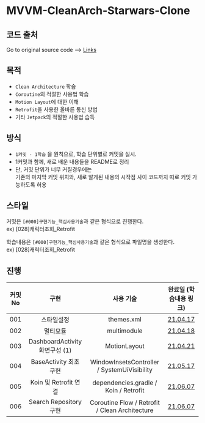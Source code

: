 # MVVM-CleanArch-Starwars-Clone

## 코드 출처
Go to original source code --> [Links](https://github.com/odaridavid/Clean-MVVM-ArchComponents)


## 목적
- `Clean Architecture` 학습
- `Coroutine`의 적절한 사용법 학습
- `Motion Layout`에 대한 이해
- `Retrofit`을 사용한 올바른 통신 방법
- 기타 `Jetpack`의 적절한 사용법 습득

## 방식
- `1커밋 - 1학습` 을 원칙으로, 학습 단위별로 커밋을 실시.
- 1커밋과 함께, 새로 배운 내용들을 README로 정리
- 단, 커밋 단위가 너무 커질경우에는  
기존의 마지막 커밋 위치와, 새로 알게된 내용의 시작점 사이 코드까지 따로 커밋 가능하도록 허용

## 스타일
커밋은 `[#000]구현기능_핵심사용기술`과 같은 형식으로 진행한다.  
ex) [028]캐릭터조회_Retrofit 

학습내용은 `[#000]구현기능_핵심사용기술`과 같은 형식으로 파일명을 생성한다.  
ex) [028]캐릭터조회_Retrofit 

## 진행
커밋No | 구현 | 사용 기술 | 완료일 (학습내용 링크) 
:---: | :---: | :---: | :---: | 
 | 001 | 스타일설정 | themes.xml | [21.04.17](./studycontent/[001]스타일설정_themes.xml.md)
 | 002 | 멀티모듈 | multimodule | [21.04.18](./studycontent/[002]멀티모듈_multimodule.md)
 | 003 | DashboardActivity 화면구성 (1) | MotionLayout | [21.04.21](./studycontent/[003]DashboardActivity화면구성(1)_MotionLayout.md)
 | 004 | BaseActivity 최초 구현 | WindowInsetsController / SystemUiVisibility | [21.05.17](./studyContent/[004]BaseActivity생성_StatusBar.md)
 | 005 | Koin 및 Retrofit 연결 | dependencies.gradle / Koin / Retrofit | [21.06.07](./studyContent/[005]Koin+Retrofit_연결.md)
 | 006 | Search Repository 구현 | Coroutine Flow / Retrofit / Clean Architecture | [21.06.07](./studyContent/[006]Search_Repository_최초구현_Coroutine.md)